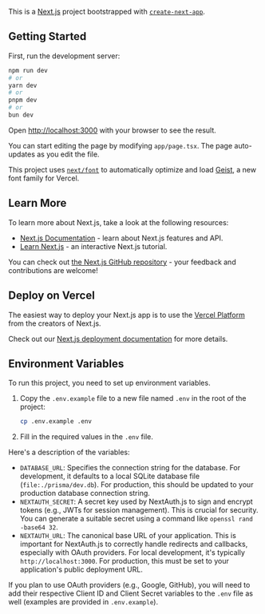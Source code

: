 This is a [Next.js](https://nextjs.org) project bootstrapped with [`create-next-app`](https://nextjs.org/docs/app/api-reference/cli/create-next-app).

## Getting Started

First, run the development server:

```bash
npm run dev
# or
yarn dev
# or
pnpm dev
# or
bun dev
```

Open [http://localhost:3000](http://localhost:3000) with your browser to see the result.

You can start editing the page by modifying `app/page.tsx`. The page auto-updates as you edit the file.

This project uses [`next/font`](https://nextjs.org/docs/app/building-your-application/optimizing/fonts) to automatically optimize and load [Geist](https://vercel.com/font), a new font family for Vercel.

## Learn More

To learn more about Next.js, take a look at the following resources:

- [Next.js Documentation](https://nextjs.org/docs) - learn about Next.js features and API.
- [Learn Next.js](https://nextjs.org/learn) - an interactive Next.js tutorial.

You can check out [the Next.js GitHub repository](https://github.com/vercel/next.js) - your feedback and contributions are welcome!

## Deploy on Vercel

The easiest way to deploy your Next.js app is to use the [Vercel Platform](https://vercel.com/new?utm_medium=default-template&filter=next.js&utm_source=create-next-app&utm_campaign=create-next-app-readme) from the creators of Next.js.

Check out our [Next.js deployment documentation](https://nextjs.org/docs/app/building-your-application/deploying) for more details.

## Environment Variables

To run this project, you need to set up environment variables.
1. Copy the `.env.example` file to a new file named `.env` in the root of the project:
   ```bash
   cp .env.example .env
   ```
2. Fill in the required values in the `.env` file.

Here's a description of the variables:

-   `DATABASE_URL`: Specifies the connection string for the database. For development, it defaults to a local SQLite database file (`file:./prisma/dev.db`). For production, this should be updated to your production database connection string.
-   `NEXTAUTH_SECRET`: A secret key used by NextAuth.js to sign and encrypt tokens (e.g., JWTs for session management). This is crucial for security. You can generate a suitable secret using a command like `openssl rand -base64 32`.
-   `NEXTAUTH_URL`: The canonical base URL of your application. This is important for NextAuth.js to correctly handle redirects and callbacks, especially with OAuth providers. For local development, it's typically `http://localhost:3000`. For production, this must be set to your application's public deployment URL.

If you plan to use OAuth providers (e.g., Google, GitHub), you will need to add their respective Client ID and Client Secret variables to the `.env` file as well (examples are provided in `.env.example`).
